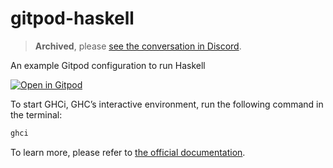# gitpod-haskell

> **Archived**, please [see the conversation in Discord](https://discord.com/channels/816244985187008514/849448765533454356/861490864723460156).

An example Gitpod configuration to run Haskell

[![Open in Gitpod](https://gitpod.io/button/open-in-gitpod.svg)](https://gitpod.io/#https://github.com/mikenikles/github-haskell)

To start GHCi, GHC’s interactive environment, run the following command in the terminal:

```bash
ghci
```

To learn more, please refer to [the official documentation](https://downloads.haskell.org/~ghc/latest/docs/html/users_guide/ghci.html).
